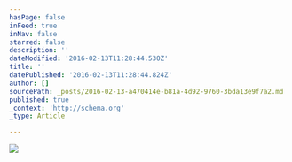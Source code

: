 ```yaml
---
hasPage: false
inFeed: true
inNav: false
starred: false
description: ''
dateModified: '2016-02-13T11:28:44.530Z'
title: ''
datePublished: '2016-02-13T11:28:44.824Z'
author: []
sourcePath: _posts/2016-02-13-a470414e-b81a-4d92-9760-3bda13e9f7a2.md
published: true
_context: 'http://schema.org'
_type: Article

---
```

![](https://the-grid-user-content.s3-us-west-2.amazonaws.com/6a03fed2-c71e-4a8c-9558-0f4aad6d1136.jpg)